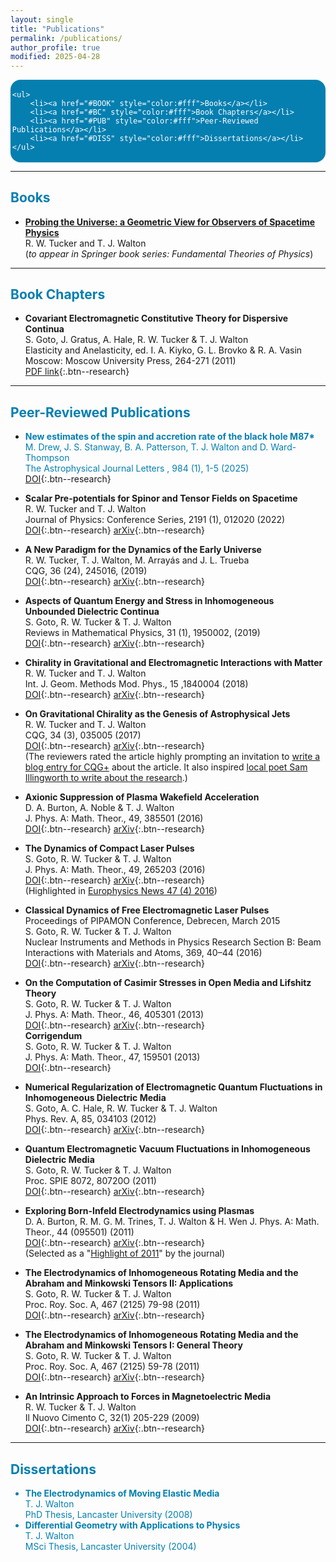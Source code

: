 ```yaml
---
layout: single
title: "Publications"
permalink: /publications/
author_profile: true
modified: 2025-04-28
---
```


<style>
.toc--style {
    margin: 0em 0em;
    padding: 0.2em;
    color: #fff;
    text-indent: initial;
    background-color: rgb(5,127,176);
    border-radius: 16px;
    box-shadow: 0 1px 1px rgba(59,156,186,0.25);
}

ol li {
  padding: 10px;
}
</style>

<div class="toc--style">

	<ul>
		<li><a href="#BOOK" style="color:#fff">Books</a></li>
		<li><a href="#BC" style="color:#fff">Book Chapters</a></li>
		<li><a href="#PUB" style="color:#fff">Peer-Reviewed Publications</a></li>
		<li><a href="#DISS" style="color:#fff">Dissertations</a></li>
	</ul>
	
</div>	


---

## <a name="BOOK" style="color: rgb(5,127,176);">Books</a>
* **<a href="/book">Probing the Universe: a Geometric View for Observers of Spacetime Physics</a>**  
R. W. Tucker and T. J. Walton    
(*to appear in Springer book series: Fundamental Theories of Physics*)   

---

## <a name="BC" style="color: rgb(5,127,176);">Book Chapters</a>
* **Covariant Electromagnetic Constitutive Theory for Dispersive Continua**   
S. Goto, J. Gratus, A. Hale, R. W. Tucker & T. J. Walton  
Elasticity and Anelasticity, ed. I. A. Kiyko, G. L. Brovko & R. A. Vasin  
Moscow: Moscow University Press, 264-271 (2011)  
[PDF link](http://vuz.exponenta.ru/PDF/DNLD/UprandNeupr.pdf){:.btn--research}

--- 

## <a name="PUB" style="color: rgb(5,127,176);">Peer-Reviewed Publications
* **New estimates of the spin and accretion rate of the black hole M87\***  
M. Drew, J. S. Stanway, B. A. Patterson, T. J. Walton and D. Ward-Thompson  
The Astrophysical Journal Letters , 984 (1), 1-5 (2025)  
[DOI](https://doi.org/10.3847/2041-8213/adc90e){:.btn--research}  
* **Scalar Pre-potentials for Spinor and Tensor Fields on Spacetime**  
R. W. Tucker and T. J. Walton  
Journal of Physics: Conference Series, 2191 (1), 012020 (2022)  
[DOI](https://doi.org/10.1088/1742-6596/2191/1/012020){:.btn--research} 
[arXiv](https://arxiv.org/abs/2109.07475){:.btn--research} 
* **A New Paradigm for the Dynamics of the Early Universe**  
R. W. Tucker, T. J. Walton, M. Arrayás and J. L. Trueba  
CQG, 36 (24), 245016, (2019)  
[DOI](https://doi.org/10.1088/1361-6382/ab4ecc){:.btn--research}
[arXiv](https://arxiv.org/abs/1911.00494){:.btn--research}
* **Aspects of Quantum Energy and Stress in Inhomogeneous Unbounded Dielectric Continua**  
S. Goto, R. W. Tucker & T. J. Walton  
Reviews in Mathematical Physics, 31 (1), 1950002, (2019)  
[DOI](https://doi.org/10.1142/S0129055X19500028){:.btn--research}
[arXiv](https://arxiv.org/abs/1402.6582){:.btn--research}
* **Chirality in Gravitational and Electromagnetic Interactions with Matter**  
R. W. Tucker and T. J. Walton  
Int. J. Geom. Methods Mod. Phys., 15 ,1840004 (2018)  
[DOI](https://doi.org/10.1142/S0219887818400042){:.btn--research}
[arXiv](https://arxiv.org/abs/1805.08825){:.btn--research}
* **On Gravitational Chirality as the Genesis of Astrophysical Jets**  
R. W. Tucker and T. J. Walton  
CQG, 34 (3), 035005 (2017)  
[DOI](https://doi.org/10.1088/1361-6382/aa5325){:.btn--research}
[arXiv](https://arxiv.org/abs/1609.07322){:.btn--research}  
(The reviewers rated the article highly prompting an invitation to [write a blog entry for CQG+](https://cqgplus.com/2017/02/13/pulsed-gravitational-waves/) about the article. It also inspired [local poet Sam Illingworth to write about the research](https://thepoetryofscience.scienceblog.com/457/the-skies-perpetually-revolve-in-vain/).)
* **Axionic Suppression of Plasma Wakefield Acceleration**  
D. A. Burton, A. Noble & T. J. Walton  
J. Phys. A: Math. Theor., 49, 385501 (2016)  
[DOI](https://doi.org/10.1088/1751-8113/49/38/385501){:.btn--research}
[arXiv](https://arxiv.org/abs/1507.08858){:.btn--research}
* **The Dynamics of Compact Laser Pulses**  
S. Goto, R. W. Tucker & T. J. Walton  
J. Phys. A: Math. Theor., 49, 265203 (2016)  
[DOI](https://doi.org/10.1088/1751-8113/49/26/265203){:.btn--research}
[arXiv](https://arxiv.org/abs/1501.07753){:.btn--research}  
(Highlighted in [Europhysics News 47 (4) 2016](https://www.europhysicsnews.org/articles/epn/pdf/2016/04/epn2016-47-4.pdf))

* **Classical Dynamics of Free Electromagnetic Laser Pulses**  
Proceedings of PIPAMON Conference, Debrecen, March 2015  
S. Goto, R. W. Tucker & T. J. Walton  
Nuclear Instruments and Methods in Physics Research Section B: Beam Interactions with Materials and Atoms, 369, 40–44 (2016)  
[DOI](https://doi.org/10.1016/j.nimb.2015.10.002){:.btn--research}
[arXiv](https://arxiv.org/abs/1508.05191){:.btn--research}
* **On the Computation of Casimir Stresses in Open Media and Lifshitz Theory**  
S. Goto, R. W. Tucker & T. J. Walton  
J. Phys. A: Math. Theor., 46, 405301 (2013)  
[DOI](https://doi.org/10.1088/1751-8113/46/40/405301){:.btn--research}
[arXiv](https://arxiv.org/abs/1308.2884){:.btn--research}  
**Corrigendum**  
S. Goto, R. W. Tucker & T. J. Walton  
J. Phys. A: Math. Theor., 47, 159501 (2013)  
[DOI](https://doi.org/10.1088/1751-8113/47/15/159501){:.btn--research}
* **Numerical Regularization of Electromagnetic Quantum Fluctuations in Inhomogeneous Dielectric Media**  
S. Goto, A. C. Hale, R. W. Tucker & T. J. Walton  
Phys. Rev. A, 85, 034103 (2012)  
[DOI](https://doi.org/10.1103/PhysRevA.85.034103){:.btn--research}
[arXiv](https://arxiv.org/abs/1201.1160){:.btn--research}
* **Quantum Electromagnetic Vacuum Fluctuations in Inhomogeneous Dielectric Media**  
S. Goto, R. W. Tucker & T. J. Walton  
Proc. SPIE 8072, 80720O (2011)  
[DOI](https://doi.org/10.1117/12.886255){:.btn--research}
[arXiv](https://arxiv.org/abs/1107.1521){:.btn--research}
* **Exploring Born-Infeld Electrodynamics using Plasmas**  
D. A. Burton, R. M. G. M. Trines, T. J. Walton & H. Wen
J. Phys. A: Math. Theor., 44 (095501) (2011)  
[DOI](https://doi.org/10.1088/1751-8113/44/9/095501){:.btn--research}
[arXiv](https://arxiv.org/abs/1006.2246){:.btn--research}  
(Selected as a "[Highlight of 2011](https://iopscience.iop.org/journal/1751-8121/page/Highlights%20of%202011)" by the journal)
* **The Electrodynamics of Inhomogeneous Rotating Media and the Abraham and Minkowski Tensors II: Applications**  
S. Goto, R. W. Tucker & T. J. Walton  
Proc. Roy. Soc. A, 467 (2125) 79-98 (2011)  
[DOI](https://doi.org/10.1098/rspa.2010.0111){:.btn--research}
[arXiv](https://arxiv.org/abs/1003.1642){:.btn--research}
* **The Electrodynamics of Inhomogeneous Rotating Media and the Abraham and Minkowski Tensors I: General Theory**  
S. Goto, R. W. Tucker & T. J. Walton  
Proc. Roy. Soc. A, 467 (2125) 59-78 (2011)  
[DOI](https://doi.org/10.1098/rspa.2010.0110){:.btn--research}
[arXiv](https://arxiv.org/abs/1003.1637){:.btn--research}
* **An Intrinsic Approach to Forces in Magnetoelectric Media**  
R. W. Tucker & T. J. Walton  
Il Nuovo Cimento C, 32(1) 205-229 (2009)  
[DOI](http://dx.doi.org/10.1393/ncc/i2009-10342-7){:.btn--research}
[arXiv](https://arxiv.org/abs/0811.4394){:.btn--research}

--- 

## <a name="DISS" style="color: rgb(5,127,176);">Dissertations

* **The Electrodynamics of Moving Elastic Media**  
T. J. Walton  
PhD Thesis, Lancaster University (2008)  
* **Differential Geometry with Applications to Physics**  
T. J. Walton  
MSci Thesis, Lancaster University (2004)


